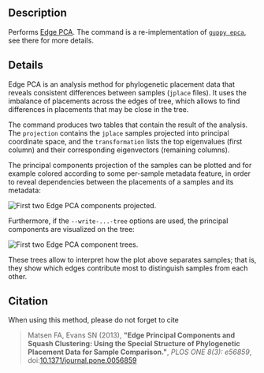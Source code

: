 ## Description

Performs [Edge PCA](http://journals.plos.org/plosone/article?id=10.1371/journal.pone.0056859). The command is a re-implementation of [`guppy epca`](http://matsen.github.io/pplacer/generated_rst/guppy_epca.html), see there for more details.

## Details

Edge PCA is an analysis method for phylogenetic placement data that reveals consistent differences between samples (`jplace` files). It uses the imbalance of placements across the edges of tree, which allows to find differences in placements that may be close in the tree.

The command produces two tables that contain the result of the analysis. The `projection` contains the `jplace` samples projected into principal coordinate space, and the `transformation` lists the top eigenvalues (first column) and their corresponding eigenvectors (remaining columns).

The principal components projection of the samples can be plotted and for example colored according to some per-sample metadata feature, in order to reveal dependencies between the placements of a samples and its metadata:

![First two Edge PCA components projected.](https://github.com/lczech/gappa/blob/master/doc/png/analyze_edgepca_plot.png?raw=true)

Furthermore, if the `--write-...-tree` options are used, the principal components are visualized on the tree:

![First two Edge PCA component trees.](https://github.com/lczech/gappa/blob/master/doc/png/analyze_edgepca_trees.png?raw=true)

These trees allow to interpret how the plot above separates samples; that is, they show which edges contribute most to distinguish samples from each other.

## Citation

When using this method, please do not forget to cite

> Matsen FA, Evans SN (2013),
> **"Edge Principal Components and Squash Clustering: Using the Special Structure of Phylogenetic Placement Data for Sample Comparison."**,
> *PLOS ONE 8(3): e56859*, doi:[10.1371/journal.pone.0056859](http://journals.plos.org/plosone/article?id=10.1371/journal.pone.0056859)
